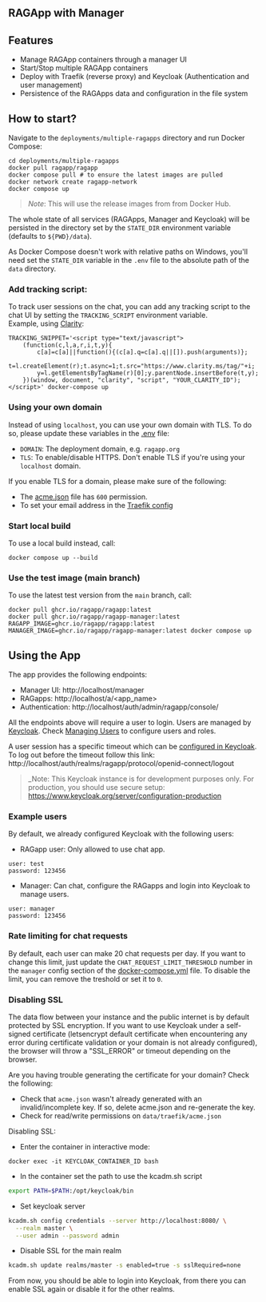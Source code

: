 ## RAGApp with Manager

## Features

- Manage RAGApp containers through a manager UI
- Start/Stop multiple RAGApp containers
- Deploy with Traefik (reverse proxy) and Keycloak (Authentication and user management)
- Persistence of the RAGApps data and configuration in the file system

## How to start?

Navigate to the `deployments/multiple-ragapps` directory and run Docker Compose:

```shell
cd deployments/multiple-ragapps
docker pull ragapp/ragapp
docker compose pull # to ensure the latest images are pulled
docker network create ragapp-network
docker compose up
```

> _Note_: This will use the release images from from Docker Hub.

The whole state of all services (RAGApps, Manager and Keycloak) will be persisted in the directory set by the `STATE_DIR` environment variable (defaults to `${PWD}/data`).

As Docker Compose doesn't work with relative paths on Windows, you'll need set the `STATE_DIR` variable in the `.env` file to the absolute path of the `data` directory.

### Add tracking script:
To track user sessions on the chat, you can add any tracking script to the chat UI by setting the `TRACKING_SCRIPT` environment variable.  
Example, using [Clarity](https://clarity.microsoft.com/):
```shell
TRACKING_SNIPPET='<script type="text/javascript">
    (function(c,l,a,r,i,t,y){
        c[a]=c[a]||function(){(c[a].q=c[a].q||[]).push(arguments)};
        t=l.createElement(r);t.async=1;t.src="https://www.clarity.ms/tag/"+i;
        y=l.getElementsByTagName(r)[0];y.parentNode.insertBefore(t,y);
    })(window, document, "clarity", "script", "YOUR_CLARITY_ID");
</script>' docker-compose up
```

### Using your own domain

Instead of using `localhost`, you can use your own domain with TLS. To do so, please update these variables in the [.env](./.env) file:

- `DOMAIN`: The deployment domain, e.g. `ragapp.org`
- `TLS`: To enable/disable HTTPS. Don't enable TLS if you're using your `localhost` domain.

If you enable TLS for a domain, please make sure of the following:

- The [acme.json](./data/traefik/acme.json) file has `600` permission.
- To set your email address in the [Traefik config](./data/traefik/traefik.yml)

### Start local build

To use a local build instead, call:

```shell
docker compose up --build
```

### Use the test image (main branch)

To use the latest test version from the `main` branch, call:

```shell
docker pull ghcr.io/ragapp/ragapp:latest
docker pull ghcr.io/ragapp/ragapp-manager:latest
RAGAPP_IMAGE=ghcr.io/ragapp/ragapp:latest MANAGER_IMAGE=ghcr.io/ragapp/ragapp-manager:latest docker compose up
```

## Using the App

The app provides the following endpoints:

- Manager UI: http://localhost/manager
- RAGapps: http://localhost/a/<app_name>
- Authentication: http://localhost/auth/admin/ragapp/console/

All the endpoints above will require a user to login. Users are managed by [Keycloak](https://www.keycloak.org/). Check [Managing Users](https://www.keycloak.org/docs/latest/server_admin/#assembly-managing-users_server_administration_guide) to configure users and roles.

A user session has a specific timeout which can be [configured in Keycloak](https://www.keycloak.org/docs/latest/server_admin/#_timeouts). To log out before the timeout follow this link: http://localhost/auth/realms/ragapp/protocol/openid-connect/logout

> \_Note: This Keycloak instance is for development purposes only. For production, you should use secure setup: https://www.keycloak.org/server/configuration-production

### Example users

By default, we already configured Keycloak with the following users:

- RAGapp user: Only allowed to use chat app.

```
user: test
password: 123456
```

- Manager: Can chat, configure the RAGapps and login into Keycloak to manage users.

```
user: manager
password: 123456
```

### Rate limiting for chat requests

By default, each user can make 20 chat requests per day. If you want to change this limit, just update the `CHAT_REQUEST_LIMIT_THRESHOLD` number in the `manager` config section of the [docker-compose.yml](./docker-compose.yml) file. To disable the limit, you can remove the treshold or set it to `0`.

### Disabling SSL

The data flow between your instance and the public internet is by default protected by SSL encryption.
If you want to use Keycloak under a self-signed certificate (letsencrypt default certificate when encountering any error during certificate validation or your domain is not already configured), the browser will throw a "SSL_ERROR" or timeout depending on the browser.

Are you having trouble generating the certificate for your domain? Check the following:

- Check that `acme.json` wasn't already generated with an invalid/incomplete key. If so, delete acme.json and re-generate the key.
- Check for read/write permissions on `data/traefik/acme.json`

Disabling SSL:

- Enter the container in interactive mode:

```shell
docker exec -it KEYCLOAK_CONTAINER_ID bash
```

- In the container set the path to use the kcadm.sh script

```bash
export PATH=$PATH:/opt/keycloak/bin
```

- Set keycloak server

```bash
kcadm.sh config credentials --server http://localhost:8080/ \
  --realm master \
  --user admin --password admin
```

- Disable SSL for the main realm

```bash
kcadm.sh update realms/master -s enabled=true -s sslRequired=none
```

From now, you should be able to login into Keycloak, from there you can enable SSL again or disable it for the other realms.
